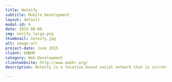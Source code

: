 ```yaml
---
title: Noteify
subtitle: Mobile Development
layout: default
modal-id: 6
date: 2015-06-08
img: notify_large.png
thumbnail: noteify.jpg
alt: image-alt
project-date: June 2015
client: EWBHR
category: Web Development
clientwebsite: http://www.ewbhr.org/
description: Noteify is a location based social network that is currently in the final stages of development. More details will be provided when the product available on the app store.

---
```

